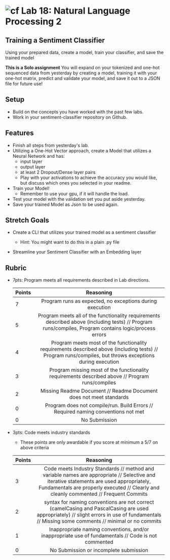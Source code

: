# ![cf](http://i.imgur.com/7v5ASc8.png) Lab 18: Natural Language Processing 2

## Training a Sentiment Classifier

Using your prepared data, create a model, train your classifier, and save the trained model

**This is a Solo assignment** You will expand on your tokenized and one-hot sequenced data from yesterday by creating a model, training it with your one-hot matrix, predict and validate your model, and save it out to a JSON file for future use! 

## Setup
- Build on the concepts you have worked with the past few labs.
- Work in your sentiment-classifier repository on Github.


## Features

- Finish all steps from yesterday's lab.
- Utilizing a One-Hot Vector approach, create a Model that utilizes a Neural Network and has:
    - input layer
    - output layer
    - at least 2 Dropout/Dense layer pairs
    - Play with your activations to achieve the accuracy you would like, but discuss which ones you selected in your readme.
 - Train your Model!
    - Remember to use your gpu, if it will handle the load.
- Test your model with the validation set you put aside yesterday.
- Save your trained Model as Json to be used again.



## Stretch Goals
- Create a CLI that utilizes your trained model as a sentiment classifier
    - Hint: You might want to do this in a plain .py file
    
- Streamline your Sentiment Classifier with an Embedding layer


## Rubric
- 7pts: Program meets all requirements described in Lab directions.

	Points  | Reasoning |
	 ------------ | :-----------: |
	7       | Program runs as expected, no exceptions during execution |
	5       | Program meets all of the  functionality requirements described above (including tests) // Program runs/compiles, Program contains logic/process errors|
	4       | Program meets most of the functionality requirements described above (including tests)  // Program runs/compiles, but throws exceptions during execution |
	3       | Program missing most of the functionality requirements described above // Program runs/compiles |
	2       | Missing Readme Document // Readme Document does not meet standards |
	0       | Program does not compile/run. Build Errors // Required naming conventions not met |
	0       | No Submission |

- 3pts: Code meets industry standards
	- These points are only awardable if you score at minimum a 5/7 on above criteria

	Points  | Reasoning |
	 ------------ | :-----------: |
	3       | Code meets Industry Standards // method and variable names are appropriate // Selective and iterative statements are used appropriately, Fundamentals are properly executed // Clearly and cleanly commented // Frequent Commits |
	2       | syntax for naming conventions are not correct (camelCasing and PascalCasing are used appropriately) // slight errors in use of fundamentals // Missing some comments // minimal or no commits |
	1       | Inappropriate naming conventions, and/or inappropriate use of fundamentals // Code is not commented  |
	0       | No Submission or incomplete submission |
